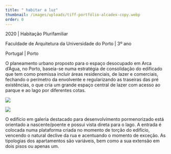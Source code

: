 ```yaml
---
title: " habitar a luz"
thumbnail: /images/uploads/tiff-portfólio-alcadex-copy.webp
order: 0
---
```


<section class="section-bottom-aligned">

2020 | Habitação Plurifamiliar

Faculdade de Arquitetura da Universidade do Porto | 3º ano

Portugal | Porto
</section>


<section class="section-top-aligned">

O planeamento urbano proposto para o espaço desocupado em Arca d’Água, no Porto, baseia-se numa estratégia de consolidação do edificado que tem como premissa incluir áreas residenciais, de lazer e comerciais, fechando o perímetro da envolvente e regularizando as traseiras das pré existências, o que cria um grande espaço central de lazer com acesso ao parque e ao lago por diferentes cotas.
</section>

![](/images/uploads/tiff-2020_0619_td_m9_anamargaridacalheiros_f1-9_compressed-copy.webp)

![](/images/uploads/5-copy.webp)


<section class="section-center-aligned">

O edifício em galeria destacado para desenvolvimento pormenorizado está orientado a nascente/poente e possui vista direta para o lago. A entrada é colocada numa plataforma criada no momento de torção do edifício, vencendo o natural declive da rua e acentuando o momento de exceção. As tipologias dos apartamentos são variáveis, bem como a sua extensão em dois pisos ou apenas um.
</section>
